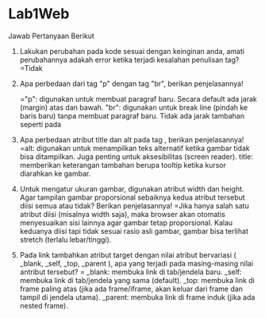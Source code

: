 # Lab1Web
Jawab Pertanyaan Berikut
1. Lakukan perubahan pada kode sesuai dengan keinginan anda, amati perubahannya adakah
error ketika terjadi kesalahan penulisan tag?
=Tidak

2. Apa perbedaan dari tag "p" dengan tag "br", berikan penjelasannya!
   
   ="p": digunakan untuk membuat paragraf baru. Secara default ada jarak (margin) atas dan bawah.
    "br": digunakan untuk break line (pindah ke baris baru) tanpa membuat paragraf baru. Tidak ada jarak tambahan seperti pada <p>
     
3. Apa perbedaan atribut title dan alt pada tag <img>, berikan penjelasannya!
   =alt: digunakan untuk menampilkan teks alternatif ketika gambar tidak bisa ditampilkan. Juga penting untuk aksesibilitas (screen reader).
    title: memberikan keterangan tambahan berupa tooltip ketika kursor diarahkan ke gambar.
   
4. Untuk mengatur ukuran gambar, digunakan atribut width dan height. Agar tampilan gambar
proporsional sebaiknya kedua atribut tersebut diisi semua atau tidak? Berikan penjelasannya!
=Jika hanya salah satu atribut diisi (misalnya width saja), maka browser akan otomatis menyesuaikan sisi lainnya agar gambar tetap proporsional.
 Kalau keduanya diisi tapi tidak sesuai rasio asli gambar, gambar bisa terlihat stretch (terlalu lebar/tinggi).

5. Pada link tambahkan atribut target dengan nilai atribut bervariasi ( _blank, _self, _top,
_parent ), apa yang terjadi pada masing-masing nilai antribut tersebut?
=
 _blank: membuka link di tab/jendela baru.
 _self: membuka link di tab/jendela yang sama (default).
 _top: membuka link di frame paling atas (jika ada frame/iframe, akan keluar dari frame dan tampil di jendela utama).
 _parent: membuka link di frame induk (jika ada nested frame).
